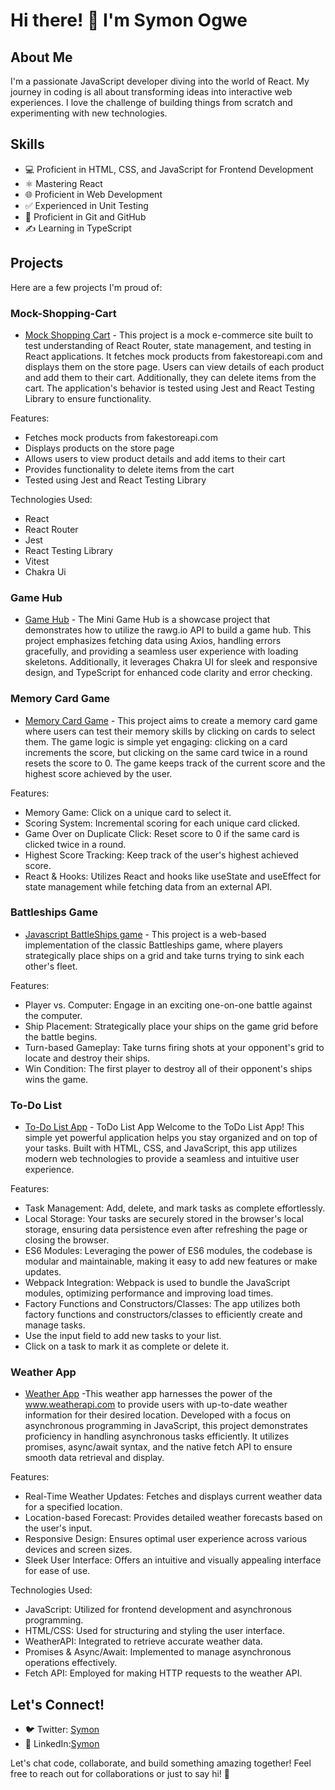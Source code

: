 # Hi there! 👋 I'm Symon Ogwe

## About Me
I'm a passionate JavaScript developer diving into the world of React. My journey in coding is all about transforming ideas into interactive web experiences. I love the challenge of building things from scratch and experimenting with new technologies.

## Skills
- 💻 Proficient in HTML, CSS, and JavaScript for Frontend Development
- ⚛️ Mastering React
- 🌐 Proficient in Web Development
- ✅ Experienced in Unit Testing
- 🔄 Proficient in Git and GitHub
- ✍️ Learning in TypeScript

## Projects
Here are a few projects I'm proud of:
### Mock-Shopping-Cart
- [Mock Shopping Cart](https://mock-shopping-cart.netlify.app/) - This project is a mock e-commerce site built to test understanding of React Router, state management, and testing in React applications. It fetches mock products from fakestoreapi.com and displays them on the store page. Users can view details of each product and add them to their cart. Additionally, they can delete items from the cart. The application's behavior is tested using Jest and React Testing Library to ensure functionality.
  
Features:
- Fetches mock products from fakestoreapi.com
- Displays products on the store page
- Allows users to view product details and add items to their cart
- Provides functionality to delete items from the cart
- Tested using Jest and React Testing Library

Technologies Used:
- React
- React Router
- Jest
- React Testing Library
- Vitest
- Chakra Ui
  
### Game Hub
- [Game Hub](https://symon-game-hub.vercel.app/) - The Mini Game Hub is a showcase project that demonstrates how to utilize the rawg.io API to build a game hub. This project emphasizes fetching data using Axios, handling errors gracefully, and providing a seamless user experience with loading skeletons. Additionally, it leverages Chakra UI for sleek and responsive design, and TypeScript for enhanced code clarity and error checking.
### Memory Card Game
- [Memory Card Game](https://symon-opo-memory-card-project.netlify.app/) - This project aims to create a memory card game where users can test their memory skills by clicking on cards to select them. The game logic is simple yet engaging: clicking on a card increments the score, but clicking on the same card twice in a round resets the score to 0. The game keeps track of the current score and the highest score achieved by the user.

Features:

- Memory Game: Click on a unique card to select it.
- Scoring System: Incremental scoring for each unique card clicked.
- Game Over on Duplicate Click: Reset score to 0 if the same card is clicked twice in a round.
- Highest Score Tracking: Keep track of the user's highest achieved score.
- React & Hooks: Utilizes React and hooks like useState and useEffect for state management while fetching data from an external API.
  
### Battleships Game 
- [Javascript BattleShips game](https://symonogwe.github.io/Battleship-game/) - This project is a web-based implementation of the classic Battleships game, where players strategically place ships on a grid and take turns trying to sink each other's fleet.
  
Features:

- Player vs. Computer: Engage in an exciting one-on-one battle against the computer.
- Ship Placement: Strategically place your ships on the game grid before the battle begins.
- Turn-based Gameplay: Take turns firing shots at your opponent's grid to locate and destroy their ships.
- Win Condition: The first player to destroy all of their opponent's ships wins the game.
  
### To-Do List
- [To-Do List App](https://symonogwe.github.io/To-Do-List/) - ToDo List App
Welcome to the ToDo List App! This simple yet powerful application helps you stay organized and on top of your tasks. Built with HTML, CSS, and JavaScript, this app utilizes modern web technologies to provide a seamless and intuitive user experience.

Features:

- Task Management: Add, delete, and mark tasks as complete effortlessly.
- Local Storage: Your tasks are securely stored in the browser's local storage, ensuring data persistence even after refreshing the page or closing the browser.
- ES6 Modules: Leveraging the power of ES6 modules, the codebase is modular and maintainable, making it easy to add new features or make updates.
- Webpack Integration: Webpack is used to bundle the JavaScript modules, optimizing performance and improving load times.
- Factory Functions and Constructors/Classes: The app utilizes both factory functions and constructors/classes to efficiently create and manage tasks.
- Use the input field to add new tasks to your list.
- Click on a task to mark it as complete or delete it.
  
### Weather App
- [Weather App](https://symonogwe.github.io/Weather-App/) -This weather app harnesses the power of the www.weatherapi.com to provide users with up-to-date weather information for their desired location. Developed with a focus on asynchronous programming in JavaScript, this project demonstrates proficiency in handling asynchronous tasks efficiently. It utilizes promises, async/await syntax, and the native fetch API to ensure smooth data retrieval and display.

Features:

- Real-Time Weather Updates: Fetches and displays current weather data for a specified location.
- Location-based Forecast: Provides detailed weather forecasts based on the user's input.
- Responsive Design: Ensures optimal user experience across various devices and screen sizes.
- Sleek User Interface: Offers an intuitive and visually appealing interface for ease of use.

Technologies Used:
- JavaScript: Utilized for frontend development and asynchronous programming.
- HTML/CSS: Used for structuring and styling the user interface.
- WeatherAPI: Integrated to retrieve accurate weather data.
- Promises & Async/Await: Implemented to manage asynchronous operations effectively.
- Fetch API: Employed for making HTTP requests to the weather API.
  

## Let's Connect!
- 🐦 Twitter: [Symon](https://twitter.com/symonopo)
- 💼 LinkedIn:[Symon](https://www.linkedin.com/in/symon-opondi-61448b18b)

Let's chat code, collaborate, and build something amazing together! Feel free to reach out for collaborations or just to say hi! 🌟

<!---
symonogwe/symonogwe is a ✨ special ✨ repository because its `README.md` (this file) appears on your GitHub profile.
You can click the Preview link to take a look at your changes.
--->
